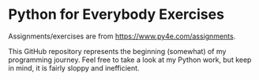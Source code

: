 # Python for Everybody Exercises

Assignments/exercises are from https://www.py4e.com/assignments.

This GitHub repository represents the beginning (somewhat) of my programming journey. Feel free to take a look at my Python work, but keep in mind, it is fairly sloppy and inefficient.

